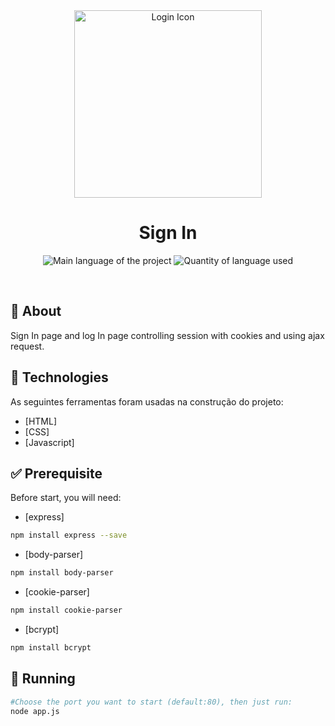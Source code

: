 <div align="center" id="top"> 
  <img align="center" width="300px" src="https://img-premium.flaticon.com/png/512/3040/premium/3040770.png?token=exp=1627902534~hmac=83f9b96e4c29c5fa127f1eee41c46ff3" alt="Login Icon" />
</div>

<h1 align="center">Sign In</h1>

<p align="center">
  <img alt="Main language of the project" src="https://img.shields.io/github/languages/top/Hir4/Signin?color=56BEB8">

  <img alt="Quantity of language used" src="https://img.shields.io/github/languages/count/Hir4/Signin?color=56BEB8">
</p>

<br>

## :dart: About ##

Sign In page and log In page controlling session with cookies and using ajax request.

## :rocket: Technologies ##

As seguintes ferramentas foram usadas na construção do projeto:

- [HTML]
- [CSS]
- [Javascript]

## :white_check_mark: Prerequisite ##

Before start, you will need:
- [express]
```bash
npm install express --save
```
- [body-parser]
```bash
npm install body-parser
```
- [cookie-parser]
```bash
npm install cookie-parser
```
- [bcrypt]
```bash
npm install bcrypt 
```

## :checkered_flag: Running

```bash
#Choose the port you want to start (default:80), then just run:
node app.js
```
